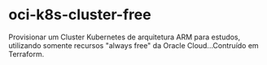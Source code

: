 # oci-k8s-cluster-free
Provisionar um Cluster Kubernetes de arquitetura ARM para estudos, utilizando somente recursos "always free" da Oracle Cloud...Contruído em Terraform.
